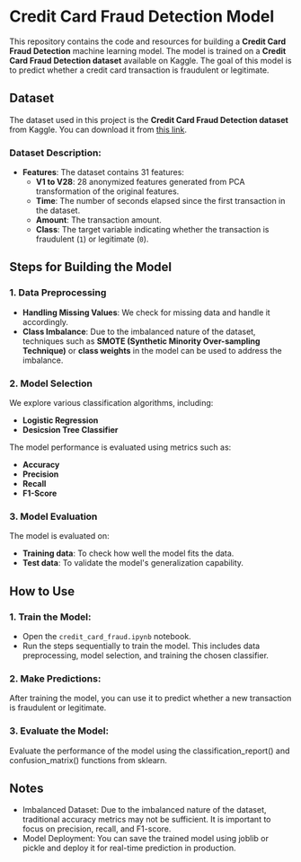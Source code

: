 # Credit Card Fraud Detection Model

This repository contains the code and resources for building a **Credit Card Fraud Detection** machine learning model. The model is trained on a **Credit Card Fraud Detection dataset** available on Kaggle. The goal of this model is to predict whether a credit card transaction is fraudulent or legitimate.

## Dataset

The dataset used in this project is the **Credit Card Fraud Detection dataset** from Kaggle. You can download it from [this link](https://www.kaggle.com/datasets/mlg-ulb/creditcardfraud).

### Dataset Description:

- **Features**:
  The dataset contains 31 features:
  - **V1 to V28**: 28 anonymized features generated from PCA transformation of the original features.
  - **Time**: The number of seconds elapsed since the first transaction in the dataset.
  - **Amount**: The transaction amount.
  - **Class**: The target variable indicating whether the transaction is fraudulent (`1`) or legitimate (`0`).


 ## Steps for Building the Model

### 1. Data Preprocessing

- **Handling Missing Values**: We check for missing data and handle it accordingly.
- **Class Imbalance**: Due to the imbalanced nature of the dataset, techniques such as **SMOTE (Synthetic Minority Over-sampling Technique)** or **class weights** in the model can be used to address the imbalance.

### 2. Model Selection

We explore various classification algorithms, including:

- **Logistic Regression**
- **Desicsion Tree Classifier**

The model performance is evaluated using metrics such as:

- **Accuracy**
- **Precision**
- **Recall**
- **F1-Score**

### 3. Model Evaluation

The model is evaluated on:

- **Training data**: To check how well the model fits the data.
- **Test data**: To validate the model's generalization capability.

## How to Use

### 1. Train the Model:
   - Open the `credit_card_fraud.ipynb` notebook.
   - Run the steps sequentially to train the model. This includes data preprocessing, model selection, and training the chosen classifier.

### 2. Make Predictions:
   After training the model, you can use it to predict whether a new transaction is fraudulent or legitimate.

### 3. Evaluate the Model:
Evaluate the performance of the model using the classification_report() and confusion_matrix() functions from sklearn.

## Notes

 - Imbalanced Dataset: Due to the imbalanced nature of the dataset, traditional accuracy metrics may not be sufficient. It is important to focus on precision, recall, and F1-score.
 - Model Deployment: You can save the trained model using joblib or pickle and deploy it for real-time prediction in production.
   



